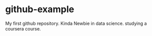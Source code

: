 # github-example
My first github repository. Kinda Newbie in data science. studying  a coursera course.
